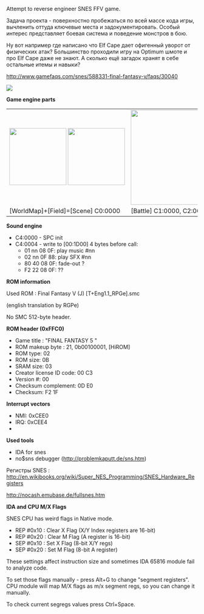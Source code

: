 Attempt to reverse engineer SNES FFV game.

Задача проекта - поверхностно пробежаться по всей массе кода игры, вычленить оттуда ключевые места и задокументировать. Особый интерес представляет боевая система и поведение монстров в бою.

Ну вот например где написано что Elf Cape дает офигенный уворот от физических атак? Большинство проходили игру на Optimum шмоте и про Elf Cape даже не знают. А сколько ещё загадок хранят в себе остальные итемы и навыки?

http://www.gamefaqs.com/snes/588331-final-fantasy-v/faqs/30040

<img src="http://psxdev.ru/images/wys/ffv_title_screen.jpg">

**Game engine parts**

<table>
<tr><td><nobr><img src="http://psxdev.ru/images/wys/ffv_world.jpg" width=150px>
  <img src="http://psxdev.ru/images/wys/ffv_field.jpg" width=150px></nobr></td>
  <td><img src="http://psxdev.ru/images/wys/ffv_battle.jpg" width=250px></td>
  <td><img src="http://psxdev.ru/images/wys/ffv_menu.jpg" width=250px></td>
  <td><img src="http://psxdev.ru/images/wys/ffv_bgfx.jpg" width=250px></td>
 </tr>
 <tr><td>[WorldMap]+[Field]=[Scene] C0:0000</td>
 <td>[Battle] C1:0000, C2:0000</td>
 <td>[Menu] C2:A000</td>
 <td>[BGFX] C3:0000</td>
 </tr>
 </table>

**Sound engine**

  * C4:0000 - SPC init
  * C4:0004 - write to [00:1D00] 4 bytes before call: 
    * 01 nn 08 0F: play music #nn
    * 02 nn 0F 88: play SFX #nn
    * 80 40 08 0F: fade-out ?
    * F2 22 08 0F: ??

**ROM information**

Used ROM : Final Fantasy V (J) [T+Eng1.1_RPGe].smc

(english translation by RGPe)

No SMC 512-byte header.

**ROM header (0xFFC0)**

  * Game title : "FINAL FANTASY 5      "
  * ROM makeup byte : 21, 0b00100001, [HiROM]
  * ROM type: 02
  * ROM size: 0B
  * SRAM size: 03
  * Creator license ID code: 00 C3
  * Version #: 00
  * Checksum complement: 0D E0
  * Checksum: F2 1F

**Interrupt vectors**

  * NMI: 0xCEE0
  * IRQ: 0xCEE4
  * [RESET]: 0xCEC0

**Used tools**

  * IDA for snes
  * no$sns debugger (http://problemkaputt.de/sns.htm)

Регистры SNES : http://en.wikibooks.org/wiki/Super_NES_Programming/SNES_Hardware_Registers

http://nocash.emubase.de/fullsnes.htm

**IDA and CPU M/X Flags**

SNES CPU has weird flags in Native mode.

  * REP #0x10 : Clear X Flag (X/Y Index registers are 16-bit)
  * REP #0x20 : Clear M Flag (A register is 16-bit)
  * SEP #0x10 : Set X Flag (8-bit X/Y regs)
  * SEP #0x20 : Set M Flag (8-bit A register)

These settings affect instruction size and sometimes IDA 65816 module fail to analyze code.

To set those flags manually - press Alt+G to change "segment registers". CPU module will map M/X flags as m/x segment regs,
so you can change it manually.

To check current segregs values press Ctrl+Space.

